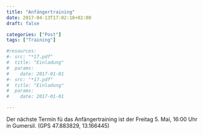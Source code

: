 ```yaml
---
title: "Anfängertraining"
date: 2017-04-13T17:02:18+02:00
draft: false

categories: ["Post"]
tags: ["Training"]

#resources:
#- src: "*17.pdf"
#  title: "Einladung"
#  params:
#    date: 2017-01-01
#- src: "*17.pdf"
#  title: "Einladung"
#  params:
#    date: 2017-01-01

---
```


Der nächste Termin fü das Anfängertraining ist der Freitag 5. Mai, 16:00 Uhr in Gumersil. (GPS 47.883829,  13.166445)
